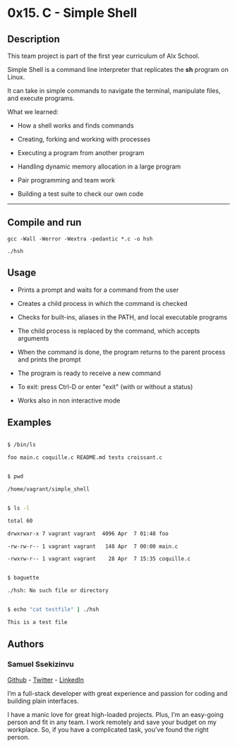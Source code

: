 # 0x15. C - Simple Shell



## Description

This team project is part of the first year curriculum of Alx School.

Simple Shell is a command line interpreter that replicates the **sh** program on Linux.

It can take in simple commands to navigate the terminal, manipulate files, and execute programs.



What we learned:

* How a shell works and finds commands

* Creating, forking and working with processes

* Executing a program from another program

* Handling dynamic memory allocation in a large program

* Pair programming and team work

* Building a test suite to check our own code



---



## Compile and run

```gcc -Wall -Werror -Wextra -pedantic *.c -o hsh```



```./hsh```



## Usage

* Prints a prompt and waits for a command from the user

* Creates a child process in which the command is checked

* Checks for built-ins, aliases in the PATH, and local executable programs

* The child process is replaced by the command, which accepts arguments

* When the command is done, the program returns to the parent process and prints the prompt

* The program is ready to receive a new command

* To exit: press Ctrl-D or enter "exit" (with or without a status)

* Works also in non interactive mode



## Examples

```bash

$ /bin/ls

foo main.c coquille.c README.md tests croissant.c

```

```bash

$ pwd

/home/vagrant/simple_shell

```

```bash

$ ls -l

total 60

drwxrwxr-x 7 vagrant vagrant  4096 Apr  7 01:48 foo

-rw-rw-r-- 1 vagrant vagrant   148 Apr  7 00:00 main.c

-rwxrw-r-- 1 vagrant vagrant    28 Apr  7 15:35 coquille.c

```

```bash

$ baguette

./hsh: No such file or directory

```

```bash

$ echo "cat testfile" | ./hsh

This is a test file

```
## Authors



### Samuel Ssekizinvu



[Github](https://github.com/samuelkchris) - [Twitter](https://twitter.com/samuelkchris) - [LinkedIn](https://www.linkedin.com/in/samuel-ssekizinvu-19a6a3120/)



I’m a full-stack developer with great experience and passion for coding and building plain interfaces.

I have a manic love for great high-loaded projects. Plus, I’m an easy-going person and fit in any team. I work remotely and save your budget on my workplace. So, if you have a complicated task, you’ve found the right person.